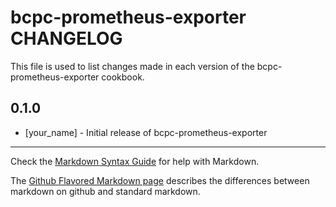 # bcpc-prometheus-exporter CHANGELOG

This file is used to list changes made in each version of the bcpc-prometheus-exporter cookbook.

## 0.1.0
- [your_name] - Initial release of bcpc-prometheus-exporter

- - -
Check the [Markdown Syntax Guide](http://daringfireball.net/projects/markdown/syntax) for help with Markdown.

The [Github Flavored Markdown page](http://github.github.com/github-flavored-markdown/) describes the differences between markdown on github and standard markdown.
